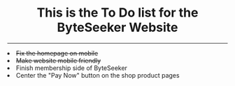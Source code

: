 <h1 align="center">This is the To Do list for the ByteSeeker Website</h1>
<hr>
<li><s>Fix the homepage on mobile</s></li>
<li><s>Make website mobile friendly</s></li>
<li>Finish membership side of ByteSeeker</li>
<li>Center the "Pay Now" button on the shop product pages</li>